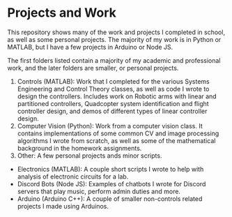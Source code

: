# Projects and Work

This repository shows many of the work and projects I completed in school, as well as some personal projects. The majority of my work is in Python or MATLAB, but I have a few projects in Arduino or Node JS.

The first folders listed contain a majority of my academic and professional work, and the later folders are smaller, or personal projects.

1. Controls (MATLAB): Work that I completed for the various Systems Engineering and Control Theory classes, as well as code I wrote to design the controllers. Includes work on Robotic arms with linear and partitioned controllers, Quadcopter system identification and flight controller design, and demos of different types of linear controller design.
2. Computer Vision (Python): Work from a computer vision class. It contains implementations of some common CV and image processing algorithms I wrote from scratch, as well as some of the mathematical background in the homework assignments.
3. Other: A few personal projects ands minor scripts.  
  - Electronics (MATLAB): A couple short scripts I wrote to help with analysis of electronic circuits for a lab.
  - Discord Bots (Node JS): Examples of chatbots I wrote for Discord servers that play music, perform admin duties and more.
  - Arduino (Arduino C++): A couple of smaller non-controls related projects I made using Arduinos.
